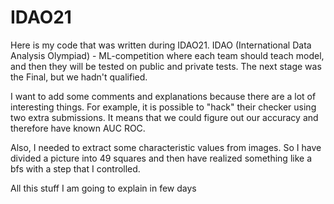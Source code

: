 # IDAO21
Here is my code that was written during IDAO21. IDAO (International Data Analysis Olympiad) - ML-competition where each team should teach model, and then they will be tested on public and private tests. The next stage was the Final, but we hadn't qualified.

I want to add some comments and explanations because there are a lot of interesting things.
For example, it is possible to "hack" their checker using two extra submissions.
It means that we could figure out our accuracy and therefore have known AUC ROC.

Also, I needed to extract some characteristic values from images. So I have divided a picture into 49 squares and then have
realized something like a bfs with a step that I controlled.

All this stuff I am going to explain in few days

